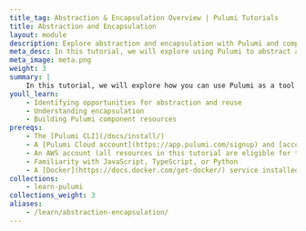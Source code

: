 ```yaml
---
title_tag: Abstraction & Encapsulation Overview | Pulumi Tutorials
title: Abstraction and Encapsulation
layout: module
description: Explore abstraction and encapsulation with Pulumi and component resources.
meta_desc: In this tutorial, we will explore using Pulumi to abstract and encapsulate your resource definitions as reusable models for others to use.
meta_image: meta.png
weight: 3
summary: |
    In this tutorial, we will explore how you can use Pulumi as a tool to help you abstract and encapsulate your resource definitions as reusable models for others to use.
youll_learn:
    - Identifying opportunities for abstraction and reuse
    - Understanding encapsulation
    - Building Pulumi component resources
prereqs:
    - The [Pulumi CLI](/docs/install/)
    - A [Pulumi Cloud account](https://app.pulumi.com/signup) and [access token](/docs/pulumi-cloud/accounts#access-tokens)
    - An AWS account (all resources in this tutorial are eligible for the free-tier)
    - Familiarity with JavaScript, TypeScript, or Python
    - A [Docker](https://docs.docker.com/get-docker/) service installed and running locally
collections:
    - learn-pulumi
collections_weight: 3
aliases:
    - /learn/abstraction-encapsulation/
---
```

